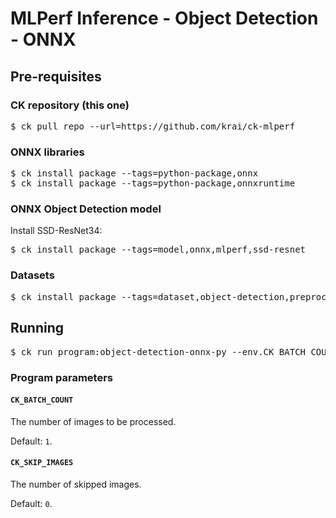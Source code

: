 # MLPerf Inference - Object Detection - ONNX

## Pre-requisites

### CK repository (this one)

<pre>
&dollar; ck pull repo --url=https://github.com/krai/ck-mlperf
</pre>

### ONNX libraries

<pre>
&dollar; ck install package --tags=python-package,onnx
&dollar; ck install package --tags=python-package,onnxruntime
</pre>

### ONNX Object Detection model

Install SSD-ResNet34:

<pre>
&dollar; ck install package --tags=model,onnx,mlperf,ssd-resnet
</pre>

### Datasets

<pre>
&dollar; ck install package --tags=dataset,object-detection,preprocessed,side.1200
</pre>

## Running

<pre>
&dollar; ck run program:object-detection-onnx-py --env.CK_BATCH_COUNT=5000
</pre>

### Program parameters

#### `CK_BATCH_COUNT`

The number of images to be processed.

Default: `1`.

#### `CK_SKIP_IMAGES`

The number of skipped images.

Default: `0`.
